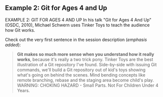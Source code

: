## Example 2: Git for Ages 4 and Up ##

EXAMPLE 2: GIT FOR AGES 4 AND UP
In his talk "Git for Ages 4 And Up" (OSDC, 2010), Michael Schwern uses Tinker Toys to teach the audience how Git works.

Check out the very first sentence in the session description (_emphasis added_):

>**Git makes so much more sense when you understand how it really works**, because it's really a two trick pony.
> Tinker Toys are the best illustration of a Git repository I've found. Side-by-side with issuing Git commands, we'll build a Git repository out of kid's toys showing what's going on behind the scenes. Mind bending concepts like remote branching, rebase and the staging area become child's play.
> WARNING: CHOKING HAZARD - Small Parts. Not For Children Under 4 Years.
